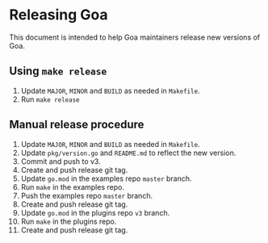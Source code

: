 # Releasing Goa

This document is intended to help Goa maintainers release new versions of Goa.

## Using `make release`

1. Update `MAJOR`, `MINOR` and `BUILD` as needed in `Makefile`.
2. Run `make release`

## Manual release procedure

1. Update `MAJOR`, `MINOR` and `BUILD` as needed in `Makefile`.
2. Update `pkg/version.go` and `README.md` to reflect the new version.
3. Commit and push to v3.
4. Create and push release git tag.
5. Update `go.mod` in the examples repo `master` branch.
6. Run `make` in the examples repo.
7. Push the examples repo `master` branch.
8. Create and push release git tag.
9. Update `go.mod` in the plugins repo `v3` branch.
10. Run `make` in the plugins repo.
11. Create and push release git tag.
